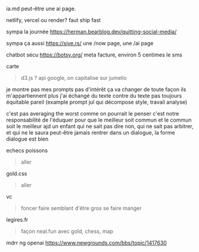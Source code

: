 ia.md
peut-être une ai page.

netlify, vercel ou render?
faut ship fast

sympa la journée
https://herman.bearblog.dev/quitting-social-media/


sympa ça aussi
https://sive.rs/
une /now page, une /ai page

chatbot sécu
https://botsy.org/
meta facture, environ 5 centimes le sms

carte
> d3.js ?
> api google, on capitalise sur jumelio

je montre pas mes prompts
pas d'intérêt ça va changer
de toute façon ils m'appartiennent plus
j'ai échangé du texte contre du texte
pas toujours équitable pareil
(example prompt jul qui décompose style, travail analyse)

c'est pas averaging the worst comme on pourrait le penser
c'est notre responsabilité de l'éduquer
pour que le meilleur soit commun et le commun soit le meilleur
ajd un enfant qui ne sait pas dire non,
qui ne sait pas arbitrer,
et qui ne le saura peut-être jamais
rentrer dans un dialogue, la forme dialogue est bien

echecs poissons
> aller

gold.css
> aller

vc
> foncer
> faire semblant d'être gros
> se faire manger

legires.fr
> façon neal.fun
> avec gold, chess, map

mdrr ng openai
https://www.newgrounds.com/bbs/topic/1417630

